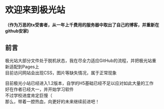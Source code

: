 # 欢迎来到极光站
#### （作为万恶的tx受害者，从一年上千费用的服务器中取出了自己的博客，并重新在github安家)  

## 前言
极光站大部分文件处于脱机状态，我在尽全力适应GitHub的流程，并把极光站重新适配到Pages上  
目前访问网站会出现CSS，图片等缺失情况，属于正常现象  

目前极光小站已经进入1.2版本，自学的H5基础已经不足以应对如此大量的工作<br>
好在作者已经大一，并开始学习软件<br>
不过学校进度肯定巨慢（<br>
那么，带着一腔热血，向更好的未来继续前进吧！<br>

